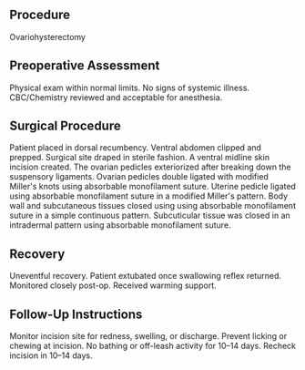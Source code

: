 ## Procedure
Ovariohysterectomy

## Preoperative Assessment
Physical exam within normal limits. No signs of systemic illness. CBC/Chemistry reviewed and acceptable for anesthesia.

## Surgical Procedure
Patient placed in dorsal recumbency. Ventral abdomen clipped and prepped. Surgical site draped in sterile fashion. A ventral midline skin incision created. The ovarian pedicles exteriorized after breaking down the suspensory ligaments. Ovarian pedicles double ligated with modified Miller's knots using absorbable monofilament suture. Uterine pedicle ligated using absorbable monofilament suture in a modified Miller's pattern. Body wall and subcutaneous tissues closed using using absorbable monofilament suture in a simple continuous pattern.  Subcuticular tissue was closed in an intradermal pattern using absorbable monofilament suture.

## Recovery
Uneventful recovery. Patient extubated once swallowing reflex returned. Monitored closely post-op. Received warming support.

## Follow-Up Instructions
Monitor incision site for redness, swelling, or discharge. Prevent licking or chewing at incision. No bathing or off-leash activity for 10–14 days. Recheck incision in 10–14 days.
